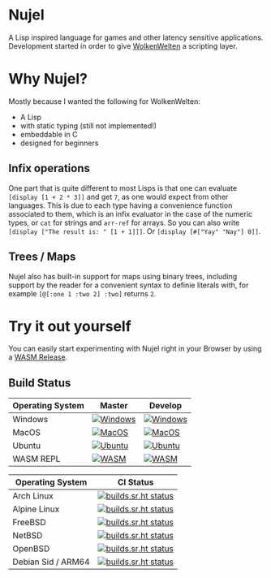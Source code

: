 # Nujel
A Lisp inspired language for games and other latency sensitive applications.
Development started in order to give [WolkenWelten](https://sr.ht/~melchizedek6809/WolkenWelten/) a scripting layer.

# Why Nujel?
Mostly because I wanted the following for WolkenWelten:
- A Lisp
- with static typing (still not implemented!)
- embeddable in C
- designed for beginners

## Infix operations
One part that is quite different to most Lisps is that one can evaluate `[display [1 + 2 * 3]]` and get `7`,
as one would expect from other languages. This is due to each type having a convenience function associated to them,
which is an infix evaluator in the case of the numeric types, or `cat` for strings and `arr-ref` for arrays.
So you can also write `[display ["The result is: " [1 + 1]]]`. Or `[display [#["Yay" "Nay"] 0]]`.

## Trees / Maps
Nujel also has built-in support for maps using binary trees, including support by the reader for a convenient
syntax to definie literals with, for example `[@[:one 1 :two 2] :two]` returns `2`.

# Try it out yourself
You can easily start experimenting with Nujel right in your Browser by using a [WASM Release](https://wolkenwelten.net/nujel/).

## Build Status
| Operating System   | Master | Develop |
|--------------------|-----------|-----------|
| Windows            | [![Windows](https://github.com/Melchizedek6809/Nujel/actions/workflows/windows.yml/badge.svg?branch=master)](https://github.com/Melchizedek6809/Nujel/actions/workflows/windows.yml)|[![Windows](https://github.com/Melchizedek6809/Nujel/actions/workflows/windows.yml/badge.svg?branch=develop)](https://github.com/Melchizedek6809/Nujel/actions/workflows/windows.yml)|
| MacOS              | [![MacOS](https://github.com/Melchizedek6809/Nujel/actions/workflows/macos.yml/badge.svg?branch=master)](https://github.com/Melchizedek6809/Nujel/actions/workflows/macos.yml)|[![MacOS](https://github.com/Melchizedek6809/Nujel/actions/workflows/macos.yml/badge.svg?branch=develop)](https://github.com/Melchizedek6809/Nujel/actions/workflows/macos.yml)|
| Ubuntu             | [![Ubuntu](https://github.com/Melchizedek6809/Nujel/actions/workflows/ubuntu.yml/badge.svg?branch=master)](https://github.com/Melchizedek6809/Nujel/actions/workflows/ubuntu.yml)|[![Ubuntu](https://github.com/Melchizedek6809/Nujel/actions/workflows/ubuntu.yml/badge.svg?branch=develop)](https://github.com/Melchizedek6809/Nujel/actions/workflows/ubuntu.yml)|
| WASM REPL          | [![WASM](https://github.com/Melchizedek6809/Nujel/actions/workflows/wasm.yml/badge.svg?branch=master)](https://github.com/Melchizedek6809/Nujel/actions/workflows/wasm.yml)|[![WASM](https://github.com/Melchizedek6809/Nujel/actions/workflows/wasm.yml/badge.svg?branch=develop)](https://github.com/Melchizedek6809/Nujel/actions/workflows/wasm.yml)|

| Operating System   | CI Status |
|--------------------|-----------|
| Arch Linux         | [![builds.sr.ht status](https://builds.sr.ht/~melchizedek6809/Nujel/commits/arch.yml.svg)](https://builds.sr.ht/~melchizedek6809/Nujel/commits/arch.yml?)|
| Alpine Linux       | [![builds.sr.ht status](https://builds.sr.ht/~melchizedek6809/Nujel/commits/alpine.yml.svg)](https://builds.sr.ht/~melchizedek6809/Nujel/commits/alpine.yml?)|
| FreeBSD            | [![builds.sr.ht status](https://builds.sr.ht/~melchizedek6809/Nujel/commits/freebsd.yml.svg)](https://builds.sr.ht/~melchizedek6809/Nujel/commits/freebsd.yml?)|
| NetBSD             | [![builds.sr.ht status](https://builds.sr.ht/~melchizedek6809/Nujel/commits/netbsd.yml.svg)](https://builds.sr.ht/~melchizedek6809/Nujel/commits/netbsd.yml?)|
| OpenBSD            | [![builds.sr.ht status](https://builds.sr.ht/~melchizedek6809/Nujel/commits/openbsd.yml.svg)](https://builds.sr.ht/~melchizedek6809/Nujel/commits/openbsd.yml?)|
| Debian Sid / ARM64 | [![builds.sr.ht status](https://builds.sr.ht/~melchizedek6809/Nujel/commits/debian_arm.yml.svg)](https://builds.sr.ht/~melchizedek6809/Nujel/commits/debian_arm.yml?)|
